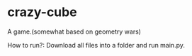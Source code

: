 # crazy-cube

A game.(somewhat based on geometry wars)



How to run?: Download all files into a folder and run main.py.


